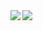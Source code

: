 <a href="https://github.com/anuraghazra/github-readme-stats">
  <img align="left" src="https://github-readme-stats.vercel.app/api?username=moriwakihikari&count_private=true&theme=nord&show_icons=true" />
</a>
<a href="https://github.com/anuraghazra/github-readme-stats">
  <img align="left" src="https://github-readme-stats.vercel.app/api/top-langs/?username=moriwakihikari&theme=nord" />
</a>



<!--
**moriwakihikari/moriwakihikari** is a ✨ _special_ ✨ repository because its `README.md` (this file) appears on your GitHub profile.

Here are some ideas to get you started:

- 🔭 I’m currently working on ...
- 🌱 I’m currently learning ...
- 👯 I’m looking to collaborate on ...
- 🤔 I’m looking for help with ...
- 💬 Ask me about ...
- 📫 How to reach me: ...
- 😄 Pronouns: ...
- ⚡ Fun fact: ...
-->

